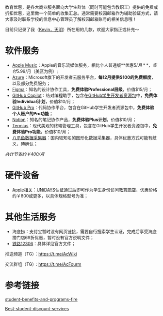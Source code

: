教育优惠，是各大商业服务面向大学生群体（同时可能包含教职工）提供的免费或折扣优惠，这里做一个简单的收集汇总。通常需要校园邮箱作为辅助验证方式，请大家及时联系学校的信息中心管理员了解校园邮箱账号的相关信息哦！

目前只记录了我（[Kevin，天明](https://t.me/ztm0929)）所在用的几款，欢迎大家指正或补充～
# 软件服务
- [Apple Music](https://www.apple.com/apple-music/#plans)：Apple的音乐流媒体服务，相比个人普通版**优惠$5/月**，实付$5.99/月（美区为例）;
- [Azure](https://azure.microsoft.com/zh-cn/free/students/)：Microsoft旗下的开发者云服务平台，**每12月提供$100的免费额度**，以及部分免费服务；
- [Figma](https://www.figma.com/education/)：知名的设计协作工具，**免费体验Professional层级**，价值$15/月；
- [GitHub Copilot](https://github.com/features/copilot/plans?cft=copilot_li.features_copilot)：结对编程助手，包含在[GitHub学生开发者资源包](https://education.github.com/pack)中，**免费体验Individual计划**，价值$10/月；
- [GitHub Pro](https://docs.github.com/zh/get-started/learning-about-github/githubs-plans#github-pro)：代码协作平台，包含在GitHub学生开发者资源包中，**免费体验个人账户的Pro功能**；
- [Notion](https://www.notion.so/product/notion-for-education)：知名的笔记协作产品，**免费体验Plus计划**，价值$10/月；
- [Termius](https://termius.com/education)：现代美观的终端管理工具，包含在GitHub学生开发者资源包中，**免费体验Pro功能**，价值$10/月；
- [八爪鱼数据采集器](https://www.bazhuayu.com/education)：国内较知名的图形化数据采集器，具体优惠方式可能有歧义，待确认；

*共计节省约￥400/月*

# 硬件设备
- [Apple相关](https://www.apple.com/education/)：[UNiDAYS](https://www.myunidays.com/)认证通过后即可作为学生身份访问[教育商店](https://www.apple.com.cn/cn-edu/shop)，优惠价格约￥800或更多，以具体规格型号为准；
# 其他生活服务
- 海底捞：支付宝暂时没有网页链接，需要自行搜索学生认证，完成后享受海底捞门店69折优惠，暂时没有官方说明文件；
- [铁路12306](https://kyfw.12306.cn/otn/gonggao/student.html)：具体详见官方文件；


推送频道（TG）：https://t.me/AcWiki

交流群组（TG）：https://t.me/AcFourm

# 参考链接
[student-benefits-and-programs-fire](https://github.com/dipakkr/A-to-Z-Resources-for-Students?tab=readme-ov-file#3-student-benefits-and-programs-fire)

[Best-student-discount-services](https://github.com/OpenGenus/Best-student-discount-services)
